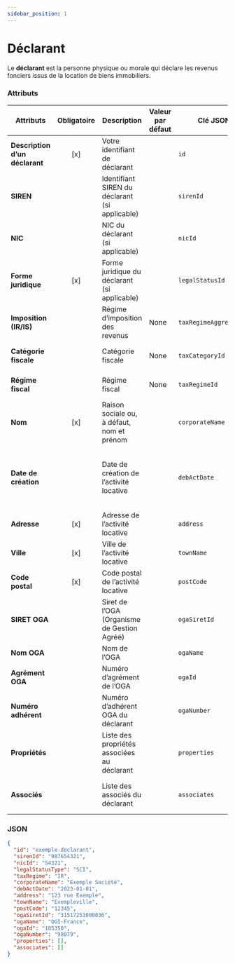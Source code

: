 ```yaml
---
sidebar_position: 1
---
```


# Déclarant

Le **déclarant** est la personne physique ou morale qui déclare les revenus fonciers issus de la location de biens immobiliers.

### Attributs

| **Attributs**                  | **Obligatoire** | **Description**                                | **Valeur par défaut** | **Clé JSON**           | **Domaine de validité**                                                         |
| ------------------------------ | :-------------: | ---------------------------------------------- | --------------------- | ---------------------- | ------------------------------------------------------------------------------- |
| **Description d’un déclarant** |       [x]       | Votre identifiant de déclarant                 |                       | `id`                   | Clé d'identification unique (chaîne de caractères)                              |
| **SIREN**                      |                 | Identifiant SIREN du déclarant (si applicable) |                       | `sirenId`              | Chaîne de caractères (9 caractères)                                             |
| **NIC**                        |                 | NIC du déclarant (si applicable)               |                       | `nicId`                | Chaîne de caractères (5 caractères)                                             |
| **Forme juridique**            |       [x]       | Forme juridique du déclarant (si applicable)   |                       | `legalStatusId`        | Identifiant des statuts ([annexe](/docs/loaders/annexes/statuts-juridiques))    |
| **Imposition (IR/IS)**         |                 | Régime d’imposition des revenus                | None                  | `taxRegimeAggregation` | `IR` (impôt sur le revenu), `IS` (impôt sur les sociétés)                       |
| **Catégorie fiscale**          |                 | Catégorie fiscale                              | None                  | `taxCategoryId`        | Identifiant des statuts ([annexe](/docs/loaders/annexes/categories-fiscales))   |
| **Régime fiscal**              |                 | Régime fiscal                                 | None                  | `taxRegimeId`          | Identifiant des statuts ([annexe](/docs/loaders/annexes/regimes-fiscaux))       |
| **Nom**                        |       [x]       | Raison sociale ou, à défaut, nom et prénom     |                       | `corporateName`        | Chaîne de caractères                                                            |
| **Date de création**           |                 | Date de création de l’activité locative        |                       | `debActDate`           | Chaîne de caractères (en l'absence de fuseau horaire, Paris/France est utilisé) |
| **Adresse**                    |       [x]       | Adresse de l’activité locative                 |                       | `address`              | Chaîne de caractères                                                            |
| **Ville**                      |       [x]       | Ville de l’activité locative                   |                       | `townName`             | Chaîne de caractères                                                            |
| **Code postal**                |       [x]       | Code postal de l’activité locative             |                       | `postCode`             | Chaîne de caractères                                                            |
| **SIRET OGA**                  |                 | Siret de l’OGA (Organisme de Gestion Agréé)    |                       | `ogaSiretId`           | Chaîne de caractères                                                            |
| **Nom OGA**                    |                 | Nom de l’OGA                                   |                       | `ogaName`              | Chaîne de caractères                                                            |
| **Agrément OGA**               |                 | Numéro d’agrément de l’OGA                     |                       | `ogaId`                | Chaîne de caractères                                                            |
| **Numéro adhérent**            |                 | Numéro d’adhérent OGA du déclarant             |                       | `ogaNumber`            | Chaîne de caractères                                                            |
| **Propriétés**                 |                 | Liste des propriétés associées au déclarant    |                       | `properties`           | Tableau d'objets représentant les propriétés                                    |
| **Associés**                   |                 | Liste des associés du déclarant                |                       | `associates`           | Tableau d'objets représentant les associés                                      |

### JSON

```json
{
  "id": "exemple-declarant",
  "sirenId": "987654321",
  "nicId": "54321",
  "legalStatusType": "SCI",
  "taxRegime": "IR",
  "corporateName": "Exemple Société",
  "debActDate": "2023-01-01",
  "address": "123 rue Exemple",
  "townName": "Exempleville",
  "postCode": "12345",
  "ogaSiretId": "31517251000036",
  "ogaName": "OGI-France",
  "ogaId": "105350",
  "ogaNumber": "98079",
  "properties": [],
  "associates": []
}
```
